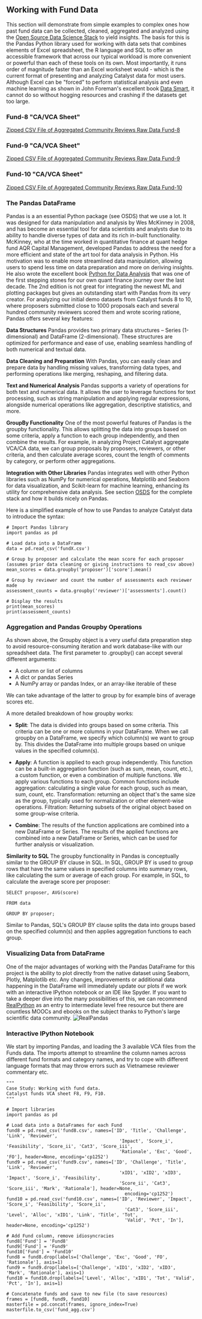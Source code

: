## Working with Fund Data
This section will demonstrate from simple examples to complex ones how past fund data can be collected, cleaned, aggregated and analyzed using the [Open Source Data Science Stack](https://github.com/Sapient-Predictive-Analytics/Data-Driven_Catalyst/blob/main/OSDS.md) to yield insights. The basis for this is the Pandas Python library used for working with data sets that combines elements of Excel spreadsheet, the R language and SQL to offer an accessible framework that across our typical workload is more convenient or powerful than each of these tools on its own. Most importantly, it runs order of magnitude faster than an Excel worksheet would - which is the current format of presenting and analyzing Catalyst data for most users. Although Excel can be "forced" to perform statistical analysis and even machine learning as shown in John Foreman's excellent book [Data Smart](https://www.amazon.com/Data-Smart-Science-Transform-Information/dp/111866146X), it cannot do so without hogging resources and crashing if the datasets get too large.

### Fund-8 "CA/VCA Sheet"
[Zipped CSV File of Aggregated Community Reviews Raw Data Fund-8](https://github.com/Sapient-Predictive-Analytics/Data-Driven_Catalyst/blob/main/Funds/fund8.zip)

### Fund-9 "CA/VCA Sheet"
[Zipped CSV File of Aggregated Community Reviews Raw Data Fund-9](https://github.com/Sapient-Predictive-Analytics/Data-Driven_Catalyst/blob/main/Funds/fund9.zip)

### Fund-10 "CA/VCA Sheet"
[Zipped CSV File of Aggregated Community Reviews Raw Data Fund-10](https://github.com/Sapient-Predictive-Analytics/Data-Driven_Catalyst/blob/main/Funds/fund10.zip)

### The Pandas DataFrame
Pandas is a an essential Python package (see OSDS) that we use a lot. It was designed for data manipulation and analysis by Wes McKinney in 2008, and has become an essential tool for data scientists and analysts due to its ability to handle diverse types of data and its rich in-built functionality. McKinney, who at the time worked in quantitative finance at quant hedge fund AQR Capital Management, developed Pandas to address the need for a more efficient and state of the art tool for data analysis in Python. His motivation was to enable more streamlined data manipulation, allowing users to spend less time on data preparation and more on deriving insights. He also wrote the excellent book [Python for Data Analysis](https://www.amazon.com/Python-Data-Analysis-Wrangling-IPython/dp/1491957662) that was one of the first stepping stones for our own quant finance journey over the last decade. The 2nd edition is not great for integrating the newest ML and plotting packages but gives an outstanding start with Pandas from its very creator. For analyzing our initial demo datasets from Catalyst funds 8 to 10, where proposers submitted close to 1000 proposals each and several hundred community reviewers scored them and wrote scoring ratione, Pandas offers several key features:

**Data Structures**
Pandas provides two primary data structures – Series (1-dimensional) and DataFrame (2-dimensional). These structures are optimized for performance and ease of use, enabling seamless handling of both numerical and textual data.

**Data Cleaning and Preparation**
With Pandas, you can easily clean and prepare data by handling missing values, transforming data types, and performing operations like merging, reshaping, and filtering data.

**Text and Numerical Analysis**
Pandas supports a variety of operations for both text and numerical data. It allows the user to leverage functions for text processing, such as string manipulation and applying regular expressions, alongside numerical operations like aggregation, descriptive statistics, and more.

**GroupBy Functionality** 
One of the most powerful features of Pandas is the groupby functionality. This allows splitting the data into groups based on some criteria, apply a function to each group independently, and then combine the results. For example, in analyzing Project Catalyst aggregate VCA/CA data, we can group proposals by proposers, reviewers, or other criteria, and then calculate average scores, count the length of comments by category, or perform other aggregations.

**Integration with Other Libraries**
Pandas integrates well with other Python libraries such as NumPy for numerical operations, Matplotlib and Seaborn for data visualization, and Scikit-learn for machine learning, enhancing its utility for comprehensive data analysis. See section [OSDS](https://github.com/Sapient-Predictive-Analytics/Data-Driven_Catalyst/blob/main/OSDS.md) for the complete stack and how it builds nicely on Pandas.

Here is a simplified example of how to use Pandas to analyze Catalyst data to introduce the syntax:

~~~
# Import Pandas library
import pandas as pd

# Load data into a DataFrame
data = pd.read_csv('fundX.csv')

# Group by proposer and calculate the mean score for each proposer (assumes prior data cleaning or giving instructions to read_csv above)
mean_scores = data.groupby('proposer')['score'].mean()

# Group by reviewer and count the number of assessments each reviewer made
assessment_counts = data.groupby('reviewer')['assessments'].count()

# Display the results
print(mean_scores)
print(assessment_counts)
~~~

### Aggregation and Pandas Groupby Operations
As shown above, the Groupby object is a very useful data preparation step to avoid resource-consuming iteration and work database-like with our spreadsheet data. The first parameter to .groupby() can accept several different arguments:
* A column or list of columns
* A dict or pandas Series
* A NumPy array or pandas Index, or an array-like iterable of these
  
We can take advantage of the latter to group by for example bins of average scores etc.

A more detailed breakdown of how groupby works:

* **Split**: The data is divided into groups based on some criteria. This criteria can be one or more columns in your DataFrame. When we call groupby on a DataFrame, we specify which column(s) we want to group by. This divides the DataFrame into multiple groups based on unique values in the specified column(s).

* **Apply**: A function is applied to each group independently. This function can be a built-in aggregation function (such as sum, mean, count, etc.), a custom function, or even a combination of multiple functions. We apply various functions to each group. Common functions include aggregation: calculating a single value for each group, such as mean, sum, count, etc. Transformation: returning an object that's the same size as the group, typically used for normalization or other element-wise operations. Filtration: Returning subsets of the original object based on some group-wise criteria.

* **Combine**: The results of the function applications are combined into a new DataFrame or Series. The results of the applied functions are combined into a new DataFrame or Series, which can be used for further analysis or visualization.

**Similarity to SQL**
The groupby functionality in Pandas is conceptually similar to the GROUP BY clause in SQL. In SQL, GROUP BY is used to group rows that have the same values in specified columns into summary rows, like calculating the sum or average of each group.
For example, in SQL, to calculate the average score per proposer:

`SELECT proposer, AVG(score)`

`FROM data`

`GROUP BY proposer;`

Similar to Pandas, SQL's GROUP BY clause splits the data into groups based on the specified column(s) and then applies aggregation functions to each group.

### Visualizing Data from DataFrame
One of the major advantages of working with the Pandas DataFrame for this project is the ability to plot directly from the native dataset using Seaborn, Plotly, Matplotlib etc. Any changes, improvements or additional data happening in the DataFrame will immediately update our plots if we work with an interactive IPython notebook or an IDE like Spyder. If you want to take a deeper dive into the many possibilities of this, we can recommend [RealPython](https://realpython.com/pandas-plot-python/) as an entry to intermediate level free resource but there are countless MOOCs and ebooks on the subject thanks to Python's large scientific data community.
![RealPandas](https://realpython.com/cdn-cgi/image/width=1920,format=auto/https://files.realpython.com/media/How-to-Plot-With-Pandas_Watermarked.5bb0299e061b.jpg)


### Interactive IPython Notebook
We start by importing Pandas, and loading the 3 available VCA files from the Funds data. The imports attempt to streamline the column names across different fund formats and category names, and try to cope with different language formats that may throw errors such as Vietnamese reviewer commentary etc.

~~~
"""
Case Study: Working with fund data.
Catalyst funds VCA sheet F8, F9, F10.
"""

# Import libraries
import pandas as pd

# Load data into a DataFrames for each Fund
fund8 = pd.read_csv('fund8.csv', names=['ID', 'Title', 'Challenge', 'Link', 'Reviewer',
                                          'Impact', 'Score_i', 'Feasibility', 'Score_ii', 'Cat3', 'Score_iii',                                         
                                          'Rationale', 'Exc', 'Good', 'FO'], header=None, encoding='cp1252')
fund9 = pd.read_csv('fund9.csv', names=['ID', 'Challenge', 'Title', 'Link', 'Reviewer',
                                          'xID1', 'xID2', 'xID3', 'Impact', 'Score_i', 'Feasibility', 
                                          'Score_ii', 'Cat3', 'Score_iii', 'Mark', 'Rationale'], header=None, 
                                            encoding='cp1252')
fund10 = pd.read_csv('fund10.csv', names=['ID', 'Reviewer', 'Impact', 'Score_i', 'Feasibility', 'Score_ii',
                                            'Cat3', 'Score_iii', 'Level', 'Alloc', 'xID1', 'Link', 'Title', 'Tot',
                                            'Valid', 'Pct', 'In'], header=None, encoding='cp1252')

# Add Fund column, remove idiosyncracies
fund8['Fund'] = 'Fund8'
fund9['Fund'] = 'Fund9'
fund10['Fund'] = 'Fund10'
fund8 = fund8.drop(labels=['Challenge', 'Exc', 'Good', 'FO', 'Rationale'], axis=1)
fund9 = fund9.drop(labels=['Challenge', 'xID1', 'xID2', 'xID3', 'Mark', 'Rationale'], axis=1)
fund10 = fund10.drop(labels=['Level', 'Alloc', 'xID1', 'Tot', 'Valid', 'Pct', 'In'], axis=1)

# Concatenate funds and save to new file (to save resources)
frames = [fund8, fund9, fund10]
masterfile = pd.concat(frames, ignore_index=True)
masterfile.to_csv('fund_agg.csv')
~~~
